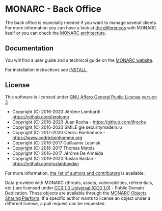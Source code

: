 MONARC - Back Office
====================

The back office is especially needed if you want to manage several clients.
For more information you can have a look at
[the differences](https://www.monarc.lu/product/#features-summary) with MONARC
itself or you can check the
[MONARC architecture](https://www.monarc.lu/documentation/technical-guide/#monarc-and-the-back-office).


Documentation
-------------

You will find a user guide and a technical guide on the
[MONARC website](https://www.monarc.lu/documentation).

For installation instructions see
[INSTALL](https://github.com/monarc-project/MonarcAppBO/tree/master/INSTALL).


License
-------

This software is licensed under
[GNU Affero General Public License version 3](http://www.gnu.org/licenses/agpl-3.0.html)

- Copyright (C) 2016-2020 Jérôme Lombardi - https://github.com/jerolomb
- Copyright (C) 2016-2020 Juan Rocha - https://github.com/jfrocha
- Copyright (C) 2016-2020 SMILE gie securitymadein.lu
- Copyright (C) 2017-2020 Cédric Bonhomme - https://www.cedricbonhomme.org
- Copyright (C) 2016-2017 Guillaume Lesniak
- Copyright (C) 2016-2017 Thomas Metois
- Copyright (C) 2016-2017 Jérôme De Almeida
- Copyright (C) 2019-2020 Ruslan Baidan - https://github.com/ruslanbaydan

For more information, [the list of authors and contributors](AUTHORS) is available.

Data provided with MONARC (threats, assets, vulnerabilities, referentials,
etc.) are licensed under
[CC0 1.0 Universal (CC0 1.0)](https://creativecommons.org/publicdomain/zero/1.0/) -
Public Domain Dedication.
These objects are available through the
[MONARC Objects Sharing Plarform](https://objects.monarc.lu).
If a specific author wants to license an object under a different license,
a pull request can be requested.
